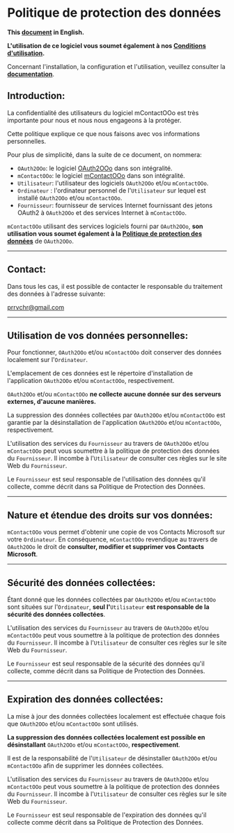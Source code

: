 # Politique de protection des données

**This [document][1] in English.**

**L'utilisation de ce logiciel vous soumet également à nos [Conditions d'utilisation][2].**

Concernant l'installation, la configuration et l'utilisation, veuillez consulter la **[documentation][3]**.

## Introduction:

La confidentialité des utilisateurs du logiciel mContactOOo est très importante pour nous et nous nous engageons à la protéger.

Cette politique explique ce que nous faisons avec vos informations personnelles.

Pour plus de simplicité, dans la suite de ce document, on nommera:
- `OAuth2OOo`: le logiciel [OAuth2OOo][4] dans son intégralité.
- `mContactOOo`: le logiciel [mContactOOo][5] dans son intégralité.
- `Utilisateur`: l'utilisateur des logiciels `OAuth2OOo` et/ou `mContactOOo`.
- `Ordinateur` : l'ordinateur personnel de l'`Utilisateur` sur lequel est installé `OAuth2OOo` et/ou `mContactOOo`.
- `Fournisseur`: fournisseur de services Internet fournissant des jetons OAuth2 à `OAuth2OOo` et des services Internet à `mContactOOo`.

`mContactOOo` utilisant des services logiciels fourni par `OAuth2OOo`, **son utilisation vous soumet également à la [Politique de protection des données][6]** de `OAuth2OOo`.

___
## Contact:

Dans tous les cas, il est possible de contacter le responsable du traitement des données à l'adresse suivante:

prrvchr@gmail.com

___
## Utilisation de vos données personnelles:

Pour fonctionner, `OAuth2OOo` et/ou `mContactOOo` doit conserver des données localement sur l'`Ordinateur`.

L'emplacement de ces données est le répertoire d'installation de l'application `OAuth2OOo` et/ou `mContactOOo`, respectivement.

`OAuth2OOo` et/ou `mContactOOo` **ne collecte aucune donnée sur des serveurs externes, d'aucune manières.**

La suppression des données collectées par `OAuth2OOo` et/ou `mContactOOo` est garantie par la désinstallation de l'application `OAuth2OOo` et/ou `mContactOOo`, respectivement.

L'utilisation des services du `Fournisseur` au travers de `OAuth2OOo` et/ou `mContactOOo` peut vous soumettre à la politique de protection des données du `Fournisseur`. Il incombe à l'`Utilisateur` de consulter ces règles sur le site Web du `Fournisseur`.

Le `Fournisseur` est seul responsable de l'utilisation des données qu'il collecte, comme décrit dans sa Politique de Protection des Données.

___
## Nature et étendue des droits sur vos données:

`mContactOOo` vous permet d'obtenir une copie de vos Contacts Microsoft sur votre `Ordinateur`. En conséquence, `mContactOOo` revendique au travers de `OAuth2OOo` le droit de **consulter, modifier et supprimer vos Contacts Microsoft**.

___
## Sécurité des données collectées:

Étant donné que les données collectées par `OAuth2OOo` et/ou `mContactOOo` sont situées sur l'`Ordinateur`, **seul l'**`Utilisateur` **est responsable de la sécurité des données collectées**.

L'utilisation des services du `Fournisseur` au travers de `OAuth2OOo` et/ou `mContactOOo` peut vous soumettre à la politique de protection des données du `Fournisseur`. Il incombe à l'`Utilisateur` de consulter ces règles sur le site Web du `Fournisseur`.

Le `Fournisseur` est seul responsable de la sécurité des données qu'il collecte, comme décrit dans sa Politique de Protection des Données.

___
## Expiration des données collectées:

La mise à jour des données collectées localement est effectuée chaque fois que `OAuth2OOo` et/ou `mContactOOo` sont utilisés.

**La suppression des données collectées localement est possible en désinstallant** `OAuth2OOo` et/ou `mContactOOo`, **respectivement**.

Il est de la responsabilité de l'`Utilisateur` de désinstaller `OAuth2OOo` et/ou `mContactOOo` afin de supprimer les données collectées.

L'utilisation des services du `Fournisseur` au travers de `OAuth2OOo` et/ou `mContactOOo` peut vous soumettre à la politique de protection des données du `Fournisseur`. Il incombe à l'`Utilisateur` de consulter ces règles sur le site Web du `Fournisseur`.

Le `Fournisseur` est seul responsable de l'expiration des données qu'il collecte comme décrit dans sa Politique de Protection des Données.

[1]: <https://prrvchr.github.io/mContactOOo/source/mContactOOo/registration/PrivacyPolicy_en>
[2]: <https://prrvchr.github.io/mContactOOo/source/mContactOOo/registration/TermsOfUse_fr>
[3]: <https://prrvchr.github.io/mContactOOo/README_fr>
[4]: <https://github.com/prrvchr/OAuth2OOo/releases/latest/download/OAuth2OOo.oxt>
[5]: <https://github.com/prrvchr/mContactOOo/releases/latest/download/mContactOOo.oxt>
[6]: <https://prrvchr.github.io/OAuth2OOo/source/OAuth2OOo/registration/PrivacyPolicy_fr>
